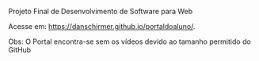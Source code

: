 Projeto Final de Desenvolvimento de Software para Web

Acesse em: https://danschirmer.github.io/portaldoaluno/.

Obs: O Portal encontra-se sem os vídeos devido ao tamanho permitido do GitHub
